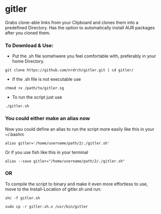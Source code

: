# gitler
Grabs clone-able links from your Clipboard and clones them into a predefined Directory. Has the option to automatically install AUR packages after you cloned them. 
### To Download & Use:
- Put the .sh file somehwere you feel comfortable with, preferably in your home Directory.
```
git clone https://github.com/nrdrch/gitler.git | cd gitler/
```
- If the .sh file is not executable use
```
chmod +x /path/to/gitler.sg
```
- To run the script just use 
```
./gitler.sh 
```
### You could either make an alias now
Now you could define an alias to run the script more easily like this in your ~/.bashrc
```
alias gitler='/home/username/path/2/./gitler.sh'
```
Or if you use fish like this in your terminal
```
alias --save gitler="/home/username/path/2/./gitler.sh"
```
### OR
To compile the script to binary and make it even more effortless to use, move to the Install-Location of gitler.sh und run:
```
shc -f gitler.sh
```
```
sudo cp -r gitler.sh.x /usr/bin/gitler
```

